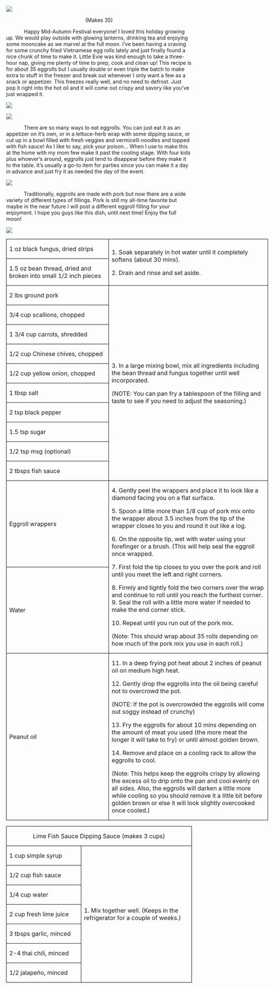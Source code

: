 ![](images/2015/Sep/20150809-20150809-DSC_4197.jpg)
<p align=center style='text-align:center'><span>(Makes 35)</span></p>

<p style='text-indent:.5in'><span> Happy Mid-Autumn Festival everyone! I loved this holiday growing up. We would play outside with glowing lanterns, drinking tea and enjoying some mooncake as we marvel at the full moon.  I’ve
been having a craving for some crunchy fried Vietnamese egg rolls lately and
just finally found a nice chunk of time to make it. Little Evie was kind enough
to take a three-hour nap, giving me plenty of time to prep, cook and clean up!
This recipe is for about 35 eggrolls but I usually double or even triple the
batch to make extra to stuff in the freezer and break out whenever I only want
a few as a snack or appetizer. This freezes really well, and no need to
defrost. Just pop it right into the hot oil and it will come out crispy and
savory like you’ve just wrapped it.</span></p>

![](images/2015/Sep/20150809-20150809-DSC_4180.jpg)

![](images/2015/Sep/20150809-20150809-DSC_4181.jpg)

<p style='text-indent:.5in'><span>There
are so many ways to eat eggrolls. You can just eat it as an appetizer on it’s
own, or in a lettuce-herb wrap with some dipping sauce, or cut up in a bowl
filled with fresh veggies and vermicelli noodles and topped with fish sauce! As
I like to say, pick your poison… When I use to make this at the home with my
mom few make it past the cooling stage. With four kids plus whoever’s around,
eggrolls just tend to disappear before they make it to the table. It’s usually
a go-to item for parties since you can make it a day in advance and just fry it
as needed the day of the event. </span></p>

![](images/2015/Sep/20150809-20150809-DSC_4186.jpg)

<p style='text-indent:.5in'><span>Traditionally,
eggrolls are made with pork but now there are a wide variety of different types
of fillings. Pork is still my all-time favorite but maybe in the near future I
will post a different eggroll filling for your enjoyment. I hope you guys like
this dish, until next time! Enjoy the full moon!</span></p>

![](images/2015/Sep/20150809-20150809-DSC_4193.jpg)

<table border=1 cellspacing=0 cellpadding=0 width=533
 style='width:533.2pt;border-collapse:collapse;border:none'>
 <tr style='height:23.85pt'>
  <td width=206 style='width:206.1pt;border:solid windowtext 1.0pt;padding:
  0in 5.4pt 0in 5.4pt;height:23.85pt'>
  <p><span>1 oz black fungus, dried
  strips</span></p>
  </td>
  <td width=327 rowspan=2 style='width:327.1pt;border:solid windowtext 1.0pt;
  border-left:none;padding:0in 5.4pt 0in 5.4pt;height:23.85pt'>
  <p><span>1. Soak separately in hot
  water until it completely softens (about 30 mins).</span></p>
  <p><span>2. Drain and rinse and set
  aside.</span></p>
  </td>
 </tr>
 <tr style='height:23.35pt'>
  <td width=206 style='width:206.1pt;border:solid windowtext 1.0pt;border-top:
  none;padding:0in 5.4pt 0in 5.4pt;height:23.35pt'>
  <p><span>1.5 oz bean thread, dried
  and broken into small 1/2 inch pieces </span></p>
  </td>
 </tr>
 <tr style='height:23.35pt'>
  <td width=206 style='width:206.1pt;border:solid windowtext 1.0pt;border-top:
  none;padding:0in 5.4pt 0in 5.4pt;height:23.35pt'>
  <p><span>2 lbs ground pork</span></p>
  </td>
  <td width=327 rowspan=10 style='width:327.1pt;border-top:none;border-left:
  none;border-bottom:solid windowtext 1.0pt;border-right:solid windowtext 1.0pt;
  padding:0in 5.4pt 0in 5.4pt;height:23.35pt'>
  <p><span>3. In a large mixing bowl,
  mix all ingredients including the bean thread and fungus together until well
  incorporated.</span></p>
  <p><span>(NOTE: You can pan fry a
  tablespoon of the filling and taste to see if you need to adjust the
  seasoning.)</span></p>
  </td>
 </tr>
 <tr style='height:23.35pt'>
  <td width=206 style='width:206.1pt;border:solid windowtext 1.0pt;border-top:
  none;padding:0in 5.4pt 0in 5.4pt;height:23.35pt'>
  <p><span>3/4 cup scallions, chopped</span></p>
  </td>
 </tr>
 <tr style='height:23.35pt'>
  <td width=206 style='width:206.1pt;border:solid windowtext 1.0pt;border-top:
  none;padding:0in 5.4pt 0in 5.4pt;height:23.35pt'>
  <p><span>1 3/4 cup carrots,
  shredded </span></p>
  </td>
 </tr>
 <tr style='height:23.35pt'>
  <td width=206 style='width:206.1pt;border:solid windowtext 1.0pt;border-top:
  none;padding:0in 5.4pt 0in 5.4pt;height:23.35pt'>
  <p><span>1/2 cup Chinese chives,
  chopped</span></p>
  </td>
 </tr>
 <tr style='height:23.35pt'>
  <td width=206 style='width:206.1pt;border:solid windowtext 1.0pt;border-top:
  none;padding:0in 5.4pt 0in 5.4pt;height:23.35pt'>
  <p><span>1/2 cup yellow onion,
  chopped</span></p>
  </td>
 </tr>
 <tr style='height:23.35pt'>
  <td width=206 style='width:206.1pt;border:solid windowtext 1.0pt;border-top:
  none;padding:0in 5.4pt 0in 5.4pt;height:23.35pt'>
  <p><span>1 tbsp salt</span></p>
  </td>
 </tr>
 <tr style='height:23.35pt'>
  <td width=206 style='width:206.1pt;border:solid windowtext 1.0pt;border-top:
  none;padding:0in 5.4pt 0in 5.4pt;height:23.35pt'>
  <p><span>2 tsp black pepper</span></p>
  </td>
 </tr>
 <tr style='height:23.35pt'>
  <td width=206 style='width:206.1pt;border:solid windowtext 1.0pt;border-top:
  none;padding:0in 5.4pt 0in 5.4pt;height:23.35pt'>
  <p><span>1.5 tsp sugar</span></p>
  </td>
 </tr>
 <tr style='height:23.35pt'>
  <td width=206 style='width:206.1pt;border:solid windowtext 1.0pt;border-top:
  none;padding:0in 5.4pt 0in 5.4pt;height:23.35pt'>
  <p><span>1/2 tsp msg (optional)</span></p>
  </td>
 </tr>
 <tr style='height:23.35pt'>
  <td width=206 style='width:206.1pt;border:solid windowtext 1.0pt;border-top:
  none;padding:0in 5.4pt 0in 5.4pt;height:23.35pt'>
  <p><span>2 tbsps fish sauce</span></p>
  </td>
 </tr>
 <tr style='height:23.35pt'>
  <td width=206 style='width:206.1pt;border:solid windowtext 1.0pt;border-top:
  none;padding:0in 5.4pt 0in 5.4pt;height:23.35pt'>
  <p><span>Eggroll wrappers</span></p>
  </td>
  <td width=327 rowspan=2 style='width:327.1pt;border-top:none;border-left:
  none;border-bottom:solid windowtext 1.0pt;border-right:solid windowtext 1.0pt;
  padding:0in 5.4pt 0in 5.4pt;height:23.35pt'>
  <p><span>4. Gently peel the
  wrappers and place it to look like a diamond facing you on a flat surface.</span></p>
  <p><span>5. Spoon a little more
  than 1/8 cup of pork mix onto the wrapper about 3.5 inches from the tip of
  the wrapper closes to you and round it out like a log.</span></p>
  <p><span>6. On the opposite tip,
  wet with water using your forefinger or a brush. (This will help seal the
  eggroll once wrapped.</span></p>
  <p><span>7. First fold the tip
  closes to you over the pork and roll until you meet the left and right
  corners.</span></p>
  <p><span>8. Firmly and tightly fold
  the two corners over the wrap and continue to roll until you reach the
  furthest corner.<br>
  9. Seal the roll with a little more water if needed to make the end corner
  stick.</span></p>
  <p><span>10. Repeat until you run
  out of the pork mix.</span></p>
  <p><span>(Note: This should wrap
  about 35 rolls depending on how much of the pork mix you use in each roll.)</span></p>
  </td>
 </tr>
 <tr style='height:23.35pt'>
  <td width=206 style='width:206.1pt;border:solid windowtext 1.0pt;border-top:
  none;padding:0in 5.4pt 0in 5.4pt;height:23.35pt'>
  <p><span>Water</span></p>
  </td>
 </tr>
 <tr style='height:23.35pt'>
  <td width=206 style='width:206.1pt;border:solid windowtext 1.0pt;border-top:
  none;padding:0in 5.4pt 0in 5.4pt;height:23.35pt'>
  <p><span>Peanut oil</span></p>
  </td>
  <td width=327 style='width:327.1pt;border-top:none;border-left:none;
  border-bottom:solid windowtext 1.0pt;border-right:solid windowtext 1.0pt;
  padding:0in 5.4pt 0in 5.4pt;height:23.35pt'>
  <p><span>11. In a deep frying pot
  heat about 2 inches of peanut oil on medium high heat.</span></p>
  <p><span>12. Gently drop the
  eggrolls into the oil being careful not to overcrowd the pot. </span></p>
  <p><span>(NOTE: If the pot is
  overcrowded the eggrolls will come out soggy instead of crunchy)</span></p>
  <p><span>13. Fry the eggrolls for
  about 10 mins depending on the amount of meat you used (the more meat the
  longer it will take to fry) or until almost golden brown.</span></p>
  <p><span>14. Remove and place on a
  cooling rack to allow the eggrolls to cool.</span></p>
  <p><span>(Note: This helps keep the
  eggrolls crispy by allowing the excess oil to drip onto the pan and cool
  evenly on all sides. Also, the eggrolls will darken a little more while
  cooling so you should remove it a little bit before golden brown or else it
  will look slightly overcooked once cooled.)</span></p>
  </td>
 </tr>
</table>

<table border=1 cellspacing=0 cellpadding=0
 style='border-collapse:collapse;border:none'>
 <tr style='height:26.05pt'>
  <td width=533 colspan=2 style='width:533.25pt;border:solid windowtext 1.0pt;
  padding:0in 5.4pt 0in 5.4pt;height:26.05pt'>
  <p align=center style='text-align:center'><span
 >Lime Fish Sauce Dipping Sauce (makes 3 cups)</span></p>
  </td>
 </tr>
 <tr style='height:26.05pt'>
  <td width=208 style='width:207.9pt;border:solid windowtext 1.0pt;border-top:
  none;padding:0in 5.4pt 0in 5.4pt;height:26.05pt'>
  <p><span>1 cup simple syrup</span></p>
  </td>
  <td width=325 rowspan=7 style='width:325.35pt;border-top:none;border-left:
  none;border-bottom:solid windowtext 1.0pt;border-right:solid windowtext 1.0pt;
  padding:0in 5.4pt 0in 5.4pt;height:26.05pt'>
  <p><span>1. Mix together well.
  (Keeps in the refrigerator for a couple of weeks.)</span></p>
  </td>
 </tr>
 <tr style='height:26.05pt'>
  <td width=208 style='width:207.9pt;border:solid windowtext 1.0pt;border-top:
  none;padding:0in 5.4pt 0in 5.4pt;height:26.05pt'>
  <p><span>1/2 cup fish sauce</span></p>
  </td>
 </tr>
 <tr style='height:26.05pt'>
  <td width=208 style='width:207.9pt;border:solid windowtext 1.0pt;border-top:
  none;padding:0in 5.4pt 0in 5.4pt;height:26.05pt'>
  <p><span>1/4 cup water</span></p>
  </td>
 </tr>
 <tr style='height:24.6pt'>
  <td width=208 style='width:207.9pt;border:solid windowtext 1.0pt;border-top:
  none;padding:0in 5.4pt 0in 5.4pt;height:24.6pt'>
  <p><span>2 cup fresh lime juice</span></p>
  </td>
 </tr>
 <tr style='height:26.05pt'>
  <td width=208 style='width:207.9pt;border:solid windowtext 1.0pt;border-top:
  none;padding:0in 5.4pt 0in 5.4pt;height:26.05pt'>
  <p><span>3 tbsps garlic, minced</span></p>
  </td>
 </tr>
 <tr style='height:24.6pt'>
  <td width=208 style='width:207.9pt;border:solid windowtext 1.0pt;border-top:
  none;padding:0in 5.4pt 0in 5.4pt;height:24.6pt'>
  <p><span>2-4 thai chili, minced</span></p>
  </td>
 </tr>
 <tr style='height:26.05pt'>
  <td width=208 style='width:207.9pt;border:solid windowtext 1.0pt;border-top:
  none;padding:0in 5.4pt 0in 5.4pt;height:26.05pt'>
  <p><span>1/2 jalapeño, minced </span></p>
  </td>
 </tr>
</table>